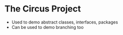 # The Circus Project

- Used to demo abstract classes, interfaces, packages
- Can be used to demo branching too

